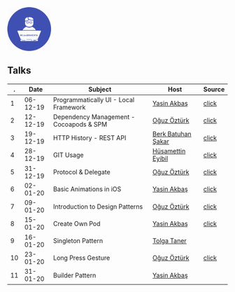 <div>
<div style="text-align: left">
<img src="supportfiles/image.png" width="100">
</div>
<div style="text-align: left">

## Talks

</div>
</div>

. | Date | Subject | Host  |  Source
--|---|---|---|--
1 | 06-12-19 | Programmatically UI - Local Framework | [Yasin Akbaş](https://github.com/yasinkbas) | [click](https://github.com/KodliOS/Todo)
2 | 12-12-19 | Dependency Management - Cocoapods & SPM | [Oğuz Öztürk](https://github.com/oguzveozturk) | [click](https://github.com/KodliOS/Dependency-Management)
3 | 19-12-19 | HTTP History - REST API | [Berk Batuhan Şakar](https://github.com/berkbatuhans) | [click](https://github.com/KodliOS/KodliOS/tree/master/resources/03-HttpHistory)
4 | 28-12-19 | GIT Usage | [Hüsamettin Eyibil](https://github.com/HusamettinEyibil) | [click](https://github.com/KodliOS/KodliOS/tree/master/resources/04-GitUsage)
5 | 31-12-19 | Protocol & Delegate | [Oğuz Öztürk](https://github.com/oguzveozturk) | [click](https://github.com/KodliOS/ProtocolExample)
6 | 02-01-20 | Basic Animations in iOS | [Yasin Akbaş](https://github.com/yasinkbas) | [click](https://github.com/KodliOS/AnimationSample)
7 | 09-01-20 | Introduction to Design Patterns | [Oğuz Öztürk](https://github.com/oguzveozturk) | [click](https://github.com/KodliOS/SportsStore)
8 | 15-01-20 | Create Own Pod | [Yasin Akbaş](https://github.com/yasinkbas) | [click](https://github.com/KodliOS/KodliOS/tree/master/resources/08-Cocoapod)
9 | 16-01-20 | Singleton Pattern | [Tolga Taner](https://github.com/TolgaTaner) |
10 | 23-01-20 | Long Press Gesture | [Oğuz Öztürk](https://github.com/oguzveozturk) | [click](https://github.com/KodliOS/LongPressGestureRatingButtons)
11 | 31-01-20 | Builder Pattern  | [Yasin Akbaş](https://github.com/yasinkbas) |  

<!--
- Update readme [ add your presentation to table ]
- if you have presentation file add your file into resources with <number>-<presentation name>
- if you have a project create a repo and push your project into repo [ don't forget to edit description of repo like this "<number>-An example of <presentation>" ]
-->

<!--
<number> | <date> | <subject> | <host> | [click](.source/<folder-name>)
-->

<!--
Links of members
[Berk Batuhan Şakar](https://github.com/berkbatuhans)
[Husamettin Eyibil](https://github.com/HusamettinEyibil)
[Oğuz Öztürk](https://github.com/oguzveozturk)
[Onur Çiçek](https://github.com/cicekonur)
[Tolga Taner](https://github.com/TolgaTaner)
[Yasin Akbaş](https://github.com/yasinkbas)
-->
